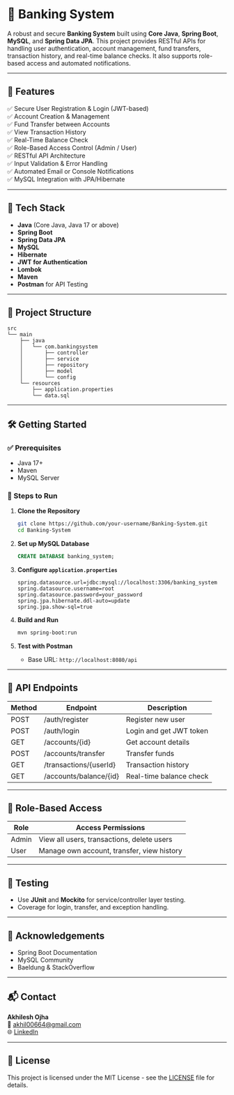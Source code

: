 
# <h1>🏦 Banking System </h1>

A robust and secure **Banking System** built using **Core Java**, **Spring Boot**, **MySQL**, and **Spring Data JPA**. This project provides RESTful APIs for handling user authentication, account management, fund transfers, transaction history, and real-time balance checks. It also supports role-based access and automated notifications.

---

## 🚀 Features

✅ Secure User Registration & Login (JWT-based)  
✅ Account Creation & Management  
✅ Fund Transfer between Accounts  
✅ View Transaction History  
✅ Real-Time Balance Check  
✅ Role-Based Access Control (Admin / User)  
✅ RESTful API Architecture  
✅ Input Validation & Error Handling  
✅ Automated Email or Console Notifications  
✅ MySQL Integration with JPA/Hibernate

---

## 🧰 Tech Stack

- **Java** (Core Java, Java 17 or above)
- **Spring Boot**
- **Spring Data JPA**
- **MySQL**
- **Hibernate**
- **JWT for Authentication**
- **Lombok**
- **Maven**
- **Postman** for API Testing

---

## 📁 Project Structure

```
src
└── main
    ├── java
    │   └── com.bankingsystem
    │       ├── controller
    │       ├── service
    │       ├── repository
    │       ├── model
    │       └── config
    └── resources
        ├── application.properties
        └── data.sql
```

---

## 🛠️ Getting Started

### ✅ Prerequisites

- Java 17+
- Maven
- MySQL Server

### 🚦 Steps to Run

1. **Clone the Repository**
   ```bash
   git clone https://github.com/your-username/Banking-System.git
   cd Banking-System
   ```

2. **Set up MySQL Database**
   ```sql
   CREATE DATABASE banking_system;
   ```

3. **Configure `application.properties`**
   ```properties
   spring.datasource.url=jdbc:mysql://localhost:3306/banking_system
   spring.datasource.username=root
   spring.datasource.password=your_password
   spring.jpa.hibernate.ddl-auto=update
   spring.jpa.show-sql=true
   ```

4. **Build and Run**
   ```bash
   mvn spring-boot:run
   ```

5. **Test with Postman**
   - Base URL: `http://localhost:8080/api`

---

## 📮 API Endpoints

| Method | Endpoint                  | Description                  |
|--------|---------------------------|------------------------------|
| POST   | /auth/register            | Register new user            |
| POST   | /auth/login               | Login and get JWT token      |
| GET    | /accounts/{id}            | Get account details          |
| POST   | /accounts/transfer        | Transfer funds               |
| GET    | /transactions/{userId}    | Transaction history          |
| GET    | /accounts/balance/{id}    | Real-time balance check      |

---

## 🔐 Role-Based Access

| Role  | Access Permissions                          |
|-------|----------------------------------------------|
| Admin | View all users, transactions, delete users   |
| User  | Manage own account, transfer, view history    |


---

## 🧪 Testing

- Use **JUnit** and **Mockito** for service/controller layer testing.
- Coverage for login, transfer, and exception handling.

---

## 🙌 Acknowledgements

- Spring Boot Documentation  
- MySQL Community  
- Baeldung & StackOverflow

---

## 📬 Contact

**Akhilesh Ojha**  
📧 [akhil00664@gmail.com](mailto:akhil00664@gmail.com)  
🌐 [LinkedIn](https://www.linkedin.com/in/theakhileshojha/)

---

## 📄 License

This project is licensed under the MIT License - see the [LICENSE](LICENSE) file for details.
